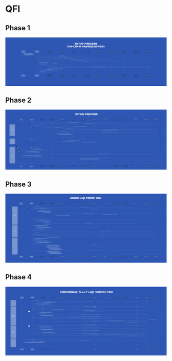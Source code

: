 

# QFI

## Phase 1

![QFI set up diagram](assets/QFI-setup.png?raw=true "Setup")

## Phase 2
![QFI voting diagram](assets/QFI-voting.png?raw=true "Voting")

## Phase 3
![QFI merge and proof gen diagram](assets/QFI-Proofgen.png?raw=true "Merge and Proof Gen")

## Phase 4
![QFI processing, tally and verification diagram](assets/QFI-Tally.png?raw=true "Processing, Tally and Verification")